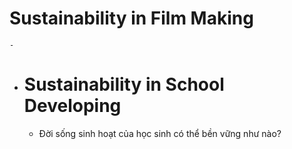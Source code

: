 # Sustainability in Film Making
	-
- # Sustainability in School Developing
	- Đời sống sinh hoạt của học sinh có thể bền vững như nào?